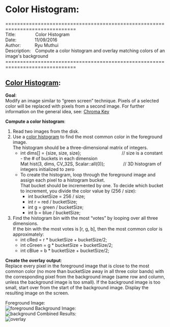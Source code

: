 # Color Histogram: 
==============================================================================<br>
Title:&emsp;&emsp;&emsp;&nbsp;&nbsp;&nbsp;&nbsp;
Color Histogram<br>
Date:&emsp;&emsp;&emsp;&nbsp;&nbsp;&nbsp;
11/09/2016<br>
Author:&emsp;&emsp;&nbsp;&nbsp;&nbsp;&nbsp;Ryu Muthui<br>
Description:&emsp;Compute a color histogram and overlay matching colors of an image's background
==============================================================================<br>

## <a href="https://github.com/Coderaulic/Computer_Vision/blob/master/Program3/Program3.cpp">Color Histogram</a>:

<strong>Goal</strong>:<br> Modify an image similar to “green screen” technique.
Pixels of a selected color will be replaced with pixels from a second image. 
For further information on the general idea, see: <a href="http://en.wikipedia.org/wiki/Chroma_key">Chroma Key</a>

<strong>Compute a color histogram</strong>:<br>
1) Read two images from the disk.
2) Use a <a href="https://en.wikipedia.org/wiki/Color_histogram">color histogram</a> to find the most common color in the foreground image.<br>
The histogram should be a three-dimensional matrix of integers. 
   - int dims[] = {size, size, size};&emsp;&emsp;&nbsp;&emsp;&emsp;&nbsp;&emsp;&emsp;&nbsp;&emsp;&emsp;&nbsp;// size is a constant - the # of buckets in each dimension<br>
Mat hist(3, dims, CV_32S, Scalar::all(0)); &emsp;&emsp;&nbsp;&emsp;&nbsp;&nbsp;// 3D histogram of integers initialized to zero<br>
   - To create the histogram, loop through the foreground image and assign each pixel to a histogram bucket.<br>
     That bucket should be incremented by one. To decide which bucket to increment, you divide the color value by (256 / size):
      - int bucketSize = 256 / size;
      - int r = red / bucketSize;
      - int g = green / bucketSize;
      - int b = blue / bucketSize;
3) Find the histogram bin with the most “votes” by looping over all three dimensions.<br>
   If the bin with the most votes is [r, g, b], then the most common color is approximately:<br>
   - int cRed = r * bucketSize + bucketSize/2;
   - int cGreen = g * bucketSize + bucketSize/2;
   - int cBlue = b * bucketSize + bucketSize/2;

<strong>Create the overlay output</strong>:<br>
Replace every pixel in the foreground image that is close to the most common color (no more than bucketSize
away in all three color bands) with the corresponding pixel from the background image (same row and
column, unless the background image is too small). If the background image is too small, start over from the
start of the background image. Display the resulting image on the screen.

Foreground Image:<br>
![foreground](https://cloud.githubusercontent.com/assets/10789046/24435244/fb87c6b2-13e8-11e7-874a-352386416e80.jpg)
Background Image:<br>
![background](https://cloud.githubusercontent.com/assets/10789046/24435246/fb8ee6c2-13e8-11e7-9389-633ea6bb05c2.jpg)
Combined Results:<br>
![overlay](https://cloud.githubusercontent.com/assets/10789046/24435245/fb8de592-13e8-11e7-82e4-c68bc825304f.jpg)

